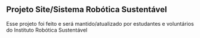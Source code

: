 ## Projeto Site/Sistema Robótica Sustentável
Esse projeto foi feito e será mantido/atualizado por estudantes e voluntários do Instituto Robótica Sustentável
